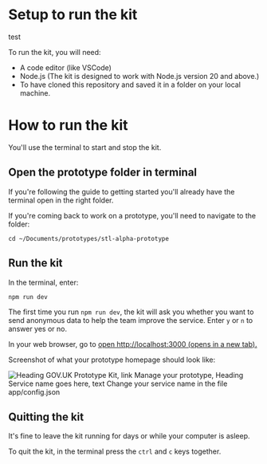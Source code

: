 Setup to run the kit
====================
test

To run the kit, you will need:
- A code editor (like VSCode)
- Node.js (The kit is designed to work with Node.js version 20 and above.)
- To have cloned this repository and saved it in a folder on your local machine.

How to run the kit
==================

You'll use the terminal to start and stop the kit.

Open the prototype folder in terminal
-------------------------------------

If you're following the guide to getting started you'll already have the terminal open in the right folder.

If you're coming back to work on a prototype, you'll need to navigate to the folder:

`cd ~/Documents/prototypes/stl-alpha-prototype`

Run the kit
-----------

In the terminal, enter:

`npm run dev`

The first time you run `npm run dev`, the kit will ask you whether you want to send anonymous data to help the team improve the service. Enter `y` or `n` to answer yes or no.

In your web browser, go to [open http://localhost:3000 (opens in a new tab).](http://localhost:3000/)

Screenshot of what your prototype homepage should look like:

![Heading GOV.UK Prototype Kit, link Manage your prototype, Heading Service name goes here, text Change your service name in the file app/config.json](https://prototype-kit.service.gov.uk/public/docs/v13/images/docs/prototype-kit-homepage.png)

Quitting the kit
----------------

It's fine to leave the kit running for days or while your computer is asleep.

To quit the kit, in the terminal press the `ctrl` and `c` keys together.
